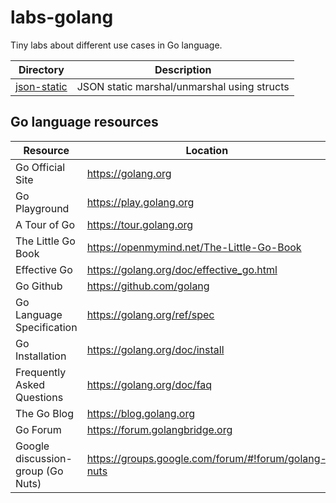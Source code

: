 # labs-golang

Tiny labs about different use cases in Go language.

| Directory                  | Description                                 |
| -------------------------- | ------------------------------------------- |
| [json-static](json-static) | JSON static marshal/unmarshal using structs |


## Go language resources

| Resource                          | Location                                            |
| --------------------------------- | --------------------------------------------------- |
| Go Official Site                  | https://golang.org                                  |
| Go Playground                     | https://play.golang.org                             |
| A Tour of Go                      | https://tour.golang.org                             |
| The Little Go Book                | https://openmymind.net/The-Little-Go-Book           |
| Effective Go                      | https://golang.org/doc/effective_go.html            |
| Go Github                         | https://github.com/golang                           |
| Go Language Specification         | https://golang.org/ref/spec                         |
| Go Installation                   | https://golang.org/doc/install                      |
| Frequently Asked Questions        | https://golang.org/doc/faq                          |
| The Go Blog                       | https://blog.golang.org                             |
| Go Forum                          | https://forum.golangbridge.org                      |
| Google discussion-group (Go Nuts) | https://groups.google.com/forum/#!forum/golang-nuts |